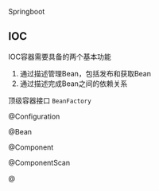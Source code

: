 Springboot

## IOC

IOC容器需要具备的两个基本功能

1. 通过描述管理Bean，包括发布和获取Bean
2. 通过描述完成Bean之间的依赖关系



顶级容器接口 `BeanFactory`

@Configuration

@Bean

@Component

@ComponentScan

@
